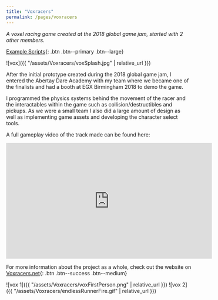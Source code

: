 ```yaml
---
title: "Voxracers"
permalink: /pages/voxracers
---
```


*A voxel racing game created at the 2018 global game jam, started with 2 other members.*

[Example Scripts]({{"https://github.com/LeSmurk/ExampleCode/tree/master/VoxRacers"}}){: .btn .btn--primary .btn--large}

![vox]({{ "/assets/Voxracers/voxSplash.jpg" | relative_url }})

After the initial prototype created during the 2018 global game jam, I entered the Abertay Dare Academy with my team where we became one of the finalists and had a booth at EGX Birmingham 2018 to demo the game.

I programmed the physics systems behind the movement of the racer and the interactables within the game such as collision/destructibles and pickups. As we were a small team I also did a large amount of design as well as implementing game assets and developing the character select tools.

A full gameplay video of the track made can be found here:

<iframe width="560" height="315" src="https://www.youtube.com/embed/whI2TQzA-aQ" frameborder="0" allow="accelerometer; autoplay; encrypted-media; gyroscope; picture-in-picture" allowfullscreen></iframe>

For more information about the project as a whole, check out the website on [Voxracers.net]({{"https://voxracers.net/"}}){: .btn .btn--success .btn--medium}

![vox 1]({{ "/assets/Voxracers/voxFirstPerson.png" | relative_url }})
![vox 2]({{ "/assets/Voxracers/endlessRunnerFire.gif" | relative_url }})
